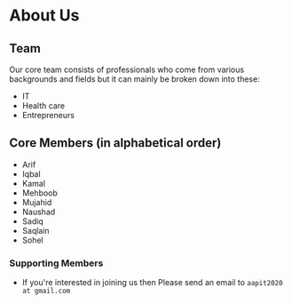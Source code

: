 # About Us

## Team
Our core team consists of professionals who come from various backgrounds and fields but it can mainly be 
broken down into these:
* IT
* Health care
* Entrepreneurs

## Core Members (in alphabetical order)
* Arif
* Iqbal
* Kamal
* Mehboob
* Mujahid
* Naushad
* Sadiq
* Saqlain
* Sohel

### Supporting Members
* If you're interested in joining us then Please send an email to `aapit2020 at gmail.com`

